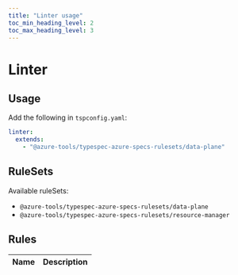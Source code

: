 ```yaml
---
title: "Linter usage"
toc_min_heading_level: 2
toc_max_heading_level: 3
---
```


# Linter

## Usage

Add the following in `tspconfig.yaml`:

```yaml
linter:
  extends:
    - "@azure-tools/typespec-azure-specs-rulesets/data-plane"
```

## RuleSets

Available ruleSets:

- `@azure-tools/typespec-azure-specs-rulesets/data-plane`
- `@azure-tools/typespec-azure-specs-rulesets/resource-manager`

## Rules

| Name | Description |
| ---- | ----------- |
